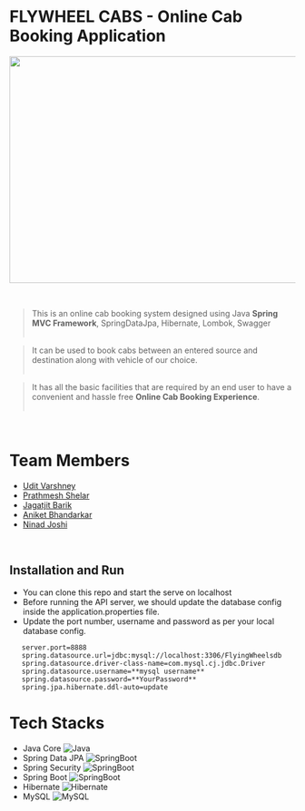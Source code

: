 # FLYWHEEL CABS - Online Cab Booking Application

<p align="center">
<img width="800" height="400" src="https://thumbs.dreamstime.com/b/taxi-online-service-calling-car-via-mobile-app-people-waiting-city-transport-gps-route-tracking-man-woman-use-gadget-map-238545411.jpg">
</p>
<br>

> This is an online cab booking system designed using Java **Spring MVC Framework**, SpringDataJpa, Hibernate, Lombok, Swagger<br><br>

> It can be used to book cabs between an entered source and destination along with vehicle of our choice.<br><br>

> It has all the basic facilities that are required by an end user to have a convenient and hassle free **Online Cab Booking Experience**. <br><br>

<br>

# Team Members 

-   <a href="https://uditshetty.github.io/" target="_blank" rel="noopener noreferrer" > Udit Varshney </a>
-   <a href="https://prathmeshs-0595.github.io/" target="_blank" rel="noopener noreferrer" > Prathmesh Shelar </a>
-   <a href="https://jagatjit15.github.io/" target="_blank" rel="noopener noreferrer" > Jagatjit Barik </a>
-   <a href="https://aniket427.github.io/" target="_blank" rel="noopener noreferrer" > Aniket Bhandarkar </a>
-   <a href="https://ninadjoshi212.github.io/" target="_blank" rel="noopener noreferrer" > Ninad Joshi </a>

<br>

## Installation and Run
-  You can clone this repo and start the serve on localhost
-   Before running the API server, we should update the database config inside the application.properties file.
-   Update the port number, username and password as per your local database config.
```
   server.port=8888
   spring.datasource.url=jdbc:mysql://localhost:3306/FlyingWheelsdb
   spring.datasource.driver-class-name=com.mysql.cj.jdbc.Driver
   spring.datasource.username=**mysql username**
   spring.datasource.password=**YourPassword**
   spring.jpa.hibernate.ddl-auto=update
```

# Tech Stacks

-   Java Core ![Java](https://img.shields.io/badge/-Java-05122A?style=flat&logo=Java&logoColor=FFA518)&nbsp;
-   Spring Data JPA ![SpringBoot](https://img.shields.io/badge/-SpringBoot-05122A?style=flat&logo=springboot)&nbsp;
-   Spring Security ![SpringBoot](https://img.shields.io/badge/-SpringBoot-05122A?style=flat&logo=springboot)&nbsp;
-   Spring Boot ![SpringBoot](https://img.shields.io/badge/-SpringBoot-05122A?style=flat&logo=springboot)&nbsp;
-   Hibernate ![Hibernate](https://img.shields.io/badge/-Hibernate-05122A?style=flat&logo=hibernate)&nbsp;
-   MySQL ![MySQL](https://img.shields.io/badge/-MySQL-05122A?style=flat&logo=mysql)&nbsp;

